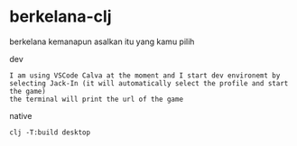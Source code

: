 # berkelana-clj

berkelana kemanapun asalkan itu yang kamu pilih


dev
```
I am using VSCode Calva at the moment and I start dev environemt by selecting Jack-In (it will automatically select the profile and start the game)
the terminal will print the url of the game
```

native
```
clj -T:build desktop
```